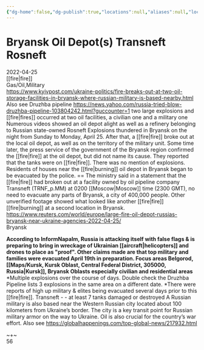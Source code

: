 ```yaml
---
{"dg-home":false,"dg-publish":true,"locations":null,"aliases":null,"location":null,"title":"Bryansk Oil Depot(s) Transneft Rosneft","tag":null,"date":null,"permalink":"/bryansk-oil-depot-s-transneft-rosneft/","dgHomeLink":true,"dgPassFrontmatter":true}
---
```



# Bryansk Oil Depot(s) Transneft Rosneft

2022-04-25  
[[fire|fire]]  
Gas/Oil,Military  
https://www.kyivpost.com/ukraine-politics/fire-breaks-out-at-two-oil-storage-facilities-in-bryansk-where-russian-military-is-based-nearby.html  
Also see Druzhba pipeline https://news.yahoo.com/russia-tried-blow-druzhba-pipeline-103804242.html?guccounter=1 two large explosions and [[fire|fires]] occurred at two oil facilities, a civilian one and a military one Numerous videos showed an oil depot alight as well as a refinery belonging to Russian state-owned Rosneft Explosions thundered in Bryansk on the night from Sunday to Monday, April 25. After that, a [[fire|fire]] broke out at the local oil depot, as well as on the territory of the military unit. Some time later, the press service of the government of the Bryansk region confirmed the [[fire|fire]] at the oil depot, but did not name its cause. They reported that the tanks were on [[fire|fire]]. There was no mention of explosions. Residents of houses near the [[fire|burning]] oil depot in Bryansk began to be evacuated by the police. == The ministry said in a statement that the [[fire|fire]] had broken out at a facility owned by oil pipeline company Transneft (TRNF_p.MM) at 0200 [[Moscow|Moscow]] time (2300 GMT), no need to evacuate any parts of Bryansk, a city of 400,000 people. Other unverified footage showed what looked like another [[fire|fire]] [[fire|burning]] at a second location in Bryansk. https://www.reuters.com/world/europe/large-fire-oil-depot-russias-bryansk-near-ukraine-agencies-2022-04-25/  
Bryansk

**According to InformNapalm, Russia is attacking itself with false flags & is preparing to bring in wreckage of Ukrainian [[aircraft|helicopters]] and drones to place as "proof". Other claims made are that top military and families were evacuated April 19th in preparation. Focus areas Belgorod, [[Maps/Kursk, Kursk Oblast, Central Federal District, 305000, Russia|Kursk]], Bryansk Oblasts especially civilian and residential areas** *Multiple explosions over the course of days. Double check the Druzhba Pipeline lists 3 explosions in the same area on a different date. *There were reports of high up military & elites being evacuated several days prior to this [[fire|fire]]. Transneft - - at least 7 tanks damaged or destroyed A Russian military is also based near the Western Russian city located about 100 kilometers from Ukraine’s border. The city is a key transit point for Russian military armor on the way to Ukraine. Oil is also crucial for the country’s war effort. Also see https://globalhappenings.com/top-global-news/217932.html

~+~  
56
